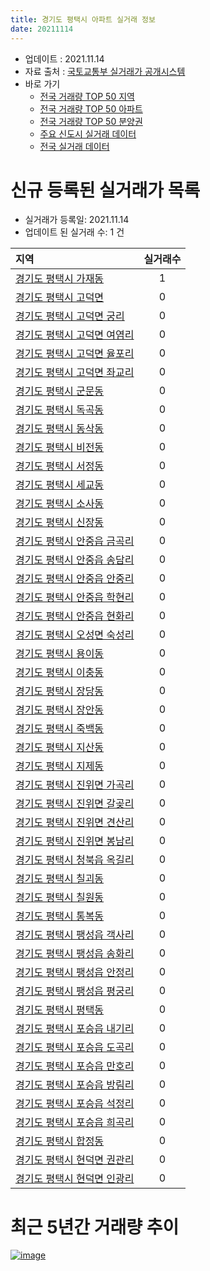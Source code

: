 ```yaml
---
title: 경기도 평택시 아파트 실거래 정보
date: 20211114
---
```


* 업데이트 : 2021.11.14
* 자료 출처 : [국토교통부 실거래가 공개시스템](http://rt.molit.go.kr)
* 바로 가기
    * [전국 거래량 TOP 50 지역](https://apt-info.github.io/apt-trade-info/tr)
    * [전국 거래량 TOP 50 아파트](https://apt-info.github.io/apt-trade-info/ta)
    * [전국 거래량 TOP 50 분양권](https://apt-info.github.io/apt-trade-info/tb)
    * [주요 신도시 실거래 데이터](https://apt-info.github.io/apt-trade-info/newtown)
    * [전국 실거래 데이터](https://apt-info.github.io/apt-trade-info/all)



<script async src="https://pagead2.googlesyndication.com/pagead/js/adsbygoogle.js"></script>
<!-- 기본광고 -->
<ins class="adsbygoogle"
     style="display:block"
     data-ad-client="ca-pub-1142216861245946"
     data-ad-slot="4805727019"
     data-ad-format="auto"
     data-full-width-responsive="true"></ins>
<script>
     (adsbygoogle = window.adsbygoogle || []).push({});
</script>


# 신규 등록된 실거래가 목록

* 실거래가 등록일: 2021.11.14
* 업데이트 된 실거래 수: 1 건


|지역|실거래수|
|:---|:---:|
|[경기도 평택시 가재동](https://apt-info.github.io/apt-trade-info/r974)|1|
|[경기도 평택시 고덕면](https://apt-info.github.io/apt-trade-info/r3676)|0|
|[경기도 평택시 고덕면 궁리](https://apt-info.github.io/apt-trade-info/r957)|0|
|[경기도 평택시 고덕면 여염리](https://apt-info.github.io/apt-trade-info/r3649)|0|
|[경기도 평택시 고덕면 율포리](https://apt-info.github.io/apt-trade-info/r3594)|0|
|[경기도 평택시 고덕면 좌교리](https://apt-info.github.io/apt-trade-info/r3699)|0|
|[경기도 평택시 군문동](https://apt-info.github.io/apt-trade-info/r947)|0|
|[경기도 평택시 독곡동](https://apt-info.github.io/apt-trade-info/r943)|0|
|[경기도 평택시 동삭동](https://apt-info.github.io/apt-trade-info/r950)|0|
|[경기도 평택시 비전동](https://apt-info.github.io/apt-trade-info/r949)|0|
|[경기도 평택시 서정동](https://apt-info.github.io/apt-trade-info/r939)|0|
|[경기도 평택시 세교동](https://apt-info.github.io/apt-trade-info/r951)|0|
|[경기도 평택시 소사동](https://apt-info.github.io/apt-trade-info/r2883)|0|
|[경기도 평택시 신장동](https://apt-info.github.io/apt-trade-info/r944)|0|
|[경기도 평택시 안중읍 금곡리](https://apt-info.github.io/apt-trade-info/r963)|0|
|[경기도 평택시 안중읍 송담리](https://apt-info.github.io/apt-trade-info/r953)|0|
|[경기도 평택시 안중읍 안중리](https://apt-info.github.io/apt-trade-info/r962)|0|
|[경기도 평택시 안중읍 학현리](https://apt-info.github.io/apt-trade-info/r971)|0|
|[경기도 평택시 안중읍 현화리](https://apt-info.github.io/apt-trade-info/r954)|0|
|[경기도 평택시 오성면 숙성리](https://apt-info.github.io/apt-trade-info/r969)|0|
|[경기도 평택시 용이동](https://apt-info.github.io/apt-trade-info/r3072)|0|
|[경기도 평택시 이충동](https://apt-info.github.io/apt-trade-info/r941)|0|
|[경기도 평택시 장당동](https://apt-info.github.io/apt-trade-info/r940)|0|
|[경기도 평택시 장안동](https://apt-info.github.io/apt-trade-info/r3226)|0|
|[경기도 평택시 죽백동](https://apt-info.github.io/apt-trade-info/r3427)|0|
|[경기도 평택시 지산동](https://apt-info.github.io/apt-trade-info/r942)|0|
|[경기도 평택시 지제동](https://apt-info.github.io/apt-trade-info/r3687)|0|
|[경기도 평택시 진위면 가곡리](https://apt-info.github.io/apt-trade-info/r956)|0|
|[경기도 평택시 진위면 갈곶리](https://apt-info.github.io/apt-trade-info/r967)|0|
|[경기도 평택시 진위면 견산리](https://apt-info.github.io/apt-trade-info/r968)|0|
|[경기도 평택시 진위면 봉남리](https://apt-info.github.io/apt-trade-info/r973)|0|
|[경기도 평택시 청북읍 옥길리](https://apt-info.github.io/apt-trade-info/r3118)|0|
|[경기도 평택시 칠괴동](https://apt-info.github.io/apt-trade-info/r972)|0|
|[경기도 평택시 칠원동](https://apt-info.github.io/apt-trade-info/r3071)|0|
|[경기도 평택시 통복동](https://apt-info.github.io/apt-trade-info/r946)|0|
|[경기도 평택시 팽성읍 객사리](https://apt-info.github.io/apt-trade-info/r959)|0|
|[경기도 평택시 팽성읍 송화리](https://apt-info.github.io/apt-trade-info/r952)|0|
|[경기도 평택시 팽성읍 안정리](https://apt-info.github.io/apt-trade-info/r961)|0|
|[경기도 평택시 팽성읍 평궁리](https://apt-info.github.io/apt-trade-info/r960)|0|
|[경기도 평택시 평택동](https://apt-info.github.io/apt-trade-info/r945)|0|
|[경기도 평택시 포승읍 내기리](https://apt-info.github.io/apt-trade-info/r964)|0|
|[경기도 평택시 포승읍 도곡리](https://apt-info.github.io/apt-trade-info/r955)|0|
|[경기도 평택시 포승읍 만호리](https://apt-info.github.io/apt-trade-info/r965)|0|
|[경기도 평택시 포승읍 방림리](https://apt-info.github.io/apt-trade-info/r966)|0|
|[경기도 평택시 포승읍 석정리](https://apt-info.github.io/apt-trade-info/r975)|0|
|[경기도 평택시 포승읍 희곡리](https://apt-info.github.io/apt-trade-info/r3754)|0|
|[경기도 평택시 합정동](https://apt-info.github.io/apt-trade-info/r948)|0|
|[경기도 평택시 현덕면 권관리](https://apt-info.github.io/apt-trade-info/r970)|0|
|[경기도 평택시 현덕면 인광리](https://apt-info.github.io/apt-trade-info/r958)|0|



<script async src="https://pagead2.googlesyndication.com/pagead/js/adsbygoogle.js"></script>
<!-- 기본광고 -->
<ins class="adsbygoogle"
     style="display:block"
     data-ad-client="ca-pub-1142216861245946"
     data-ad-slot="4805727019"
     data-ad-format="auto"
     data-full-width-responsive="true"></ins>
<script>
     (adsbygoogle = window.adsbygoogle || []).push({});
</script>


# 최근 5년간 거래량 추이


<div style="width:100%;">
    <canvas id="deal_progress" height="200"></canvas>
</div>

<script>
new Chart(document.getElementById("deal_progress"), {
    type: 'line',
    data: {
        labels: ['16.01','16.02','16.03','16.04','16.05','16.06','16.07','16.08','16.09','16.10','16.11','16.12','17.01','17.02','17.03','17.04','17.05','17.06','17.07','17.08','17.09','17.10','17.11','17.12','18.01','18.02','18.03','18.04','18.05','18.06','18.07','18.08','18.09','18.10','18.11','18.12','19.01','19.02','19.03','19.04','19.05','19.06','19.07','19.08','19.09','19.10','19.11','19.12','20.01','20.02','20.03','20.04','20.05','20.06','20.07','20.08','20.09','20.10','20.11','20.12','21.01','21.02','21.03','21.04','21.05','21.06','21.07','21.08','21.09','21.10','21.11'],
        datasets: [{
            label: '매매/분양권',
            data: [441,630,662,603,586,719,605,556,524,747,623,665,434,571,753,664,693,764,766,695,680,577,543,528,517,437,621,747,753,621,543,681,727,689,439,474,598,504,540,551,585,667,726,630,482,656,739,883,1146,1613,1285,1494,1441,2453,729,674,737,973,1021,1558,1342,1169,1623,1452,1507,1253,1356,1289,1018,757,71],
            borderColor: "rgba(66, 133, 243, 1)",
            backgroundColor: "rgba(66, 133, 243, 0.05)",
            borderWidth: 1,
            pointRadius: 0,
            fill: false,
            lineTension: 0
        },{
            label: '전/월세',
            data: [428,445,481,424,405,436,407,355,375,437,442,451,463,667,610,463,420,395,474,409,436,373,424,480,564,617,752,591,649,629,620,533,595,739,503,537,674,619,725,588,516,529,620,648,715,747,603,697,730,942,758,765,759,782,800,691,1079,838,839,716,763,745,876,804,836,920,1031,1222,1212,885,219],
            borderColor: "rgba(255, 90, 0, 1)",
            backgroundColor: "rgba(255, 90, 0, 0.05)",
            borderWidth: 1,
            pointRadius: 0,
            fill: false,
            lineTension: 0
        },{
            label: '합계',
            data: [869,1075,1143,1027,991,1155,1012,911,899,1184,1065,1116,897,1238,1363,1127,1113,1159,1240,1104,1116,950,967,1008,1081,1054,1373,1338,1402,1250,1163,1214,1322,1428,942,1011,1272,1123,1265,1139,1101,1196,1346,1278,1197,1403,1342,1580,1876,2555,2043,2259,2200,3235,1529,1365,1816,1811,1860,2274,2105,1914,2499,2256,2343,2173,2387,2511,2230,1642,290],
            borderColor: "rgba(0, 0, 0, 1)",
            backgroundColor: "rgba(0, 0, 0, 0.03)",
            borderWidth: 0.1,
            pointRadius: 0,
            fill: true,
            lineTension: 0
        }
        ]
    },
    options: {
        responsive: true,
        title: {
            display: false
        },
        tooltips: {
            mode: 'index',
            intersect: false
        },
        hover: {
            mode: 'nearest',
            intersect: true
        },
        scales: {
            xAxes: [{
                display: true,
                scaleLabel: {
                    display: true,
                    labelString: '년/월'
                }
            }],
            yAxes: [{
                display: true,
                ticks: {
                    suggestedMin: 0,
                },
                scaleLabel: {
                    display: true,
                    labelString: '실거래 수'
                }
            }]
        }
    }
});

</script>


[![image](https://apt-info.github.io/images/2020-01-03-apt-trade-info/1024x500.png)](https://play.google.com/store/apps/details?id=com.aptinfo.apttradeinfo)

